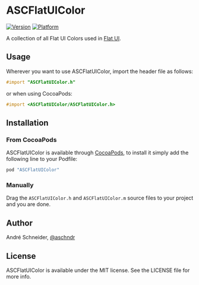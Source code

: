 # ASCFlatUIColor

[![Version](http://cocoapod-badges.herokuapp.com/v/ASCFlatUIColor/badge.png)](http://cocoadocs.org/docsets/ASCFlatUIColor)
[![Platform](http://cocoapod-badges.herokuapp.com/p/ASCFlatUIColor/badge.png)](http://cocoadocs.org/docsets/ASCFlatUIColor)

A collection of all Flat UI Colors used in [Flat UI](http://designmodo.github.io/Flat-UI/).

## Usage

Wherever you want to use ASCFlatUIColor, import the header file as follows:

``` objective-c
#import "ASCFlatUIColor.h"
```
or when using CocoaPods:
``` objective-c
#import <ASCFlatUIColor/ASCFlatUIColor.h>
```

## Installation

### From CocoaPods

ASCFlatUIColor is available through [CocoaPods](http://cocoapods.org), to install
it simply add the following line to your Podfile:

```ruby
pod "ASCFlatUIColor"
```

### Manually

Drag the `ASCFlatUIColor.h` and `ASCFlatUIColor.m` source files to your project and you are done.

## Author

André Schneider, [@aschndr](http://twitter.com/aschndr)

## License

ASCFlatUIColor is available under the MIT license. See the LICENSE file for more info.
